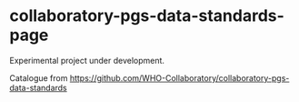 # collaboratory-pgs-data-standards-page

Experimental project under development. 

Catalogue from https://github.com/WHO-Collaboratory/collaboratory-pgs-data-standards
